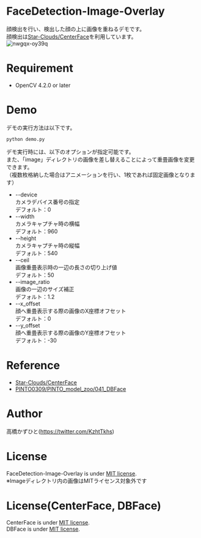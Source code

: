 # FaceDetection-Image-Overlay
顔検出を行い、検出した顔の上に画像を重ねるデモです。<br>
顔検出は[Star-Clouds/CenterFace](https://github.com/Star-Clouds/CenterFace)を利用しています。<br>
![nwgqx-oy39q](https://user-images.githubusercontent.com/37477845/99551738-8f268e00-29ff-11eb-8565-5dd9eaadc534.gif)

# Requirement 
* OpenCV 4.2.0 or later

# Demo
デモの実行方法は以下です。
```bash
python demo.py
```
デモ実行時には、以下のオプションが指定可能です。<br>
また、「image」ディレクトリの画像を差し替えることによって重畳画像を変更できます。<br>
（複数枚格納した場合はアニメーションを行い、1枚であれば固定画像となります）

* --device<br>
カメラデバイス番号の指定<br>
デフォルト：0
* --width<br>
カメラキャプチャ時の横幅<br>
デフォルト：960
* --height<br>
カメラキャプチャ時の縦幅<br>
デフォルト：540
* --ceil<br>
画像重畳表示時の一辺の長さの切り上げ値<br>
デフォルト：50
* --image_ratio<br>
画像の一辺のサイズ補正<br>
デフォルト：1.2
* --x_offset<br>
顔へ重畳表示する際の画像のX座標オフセット<br>
デフォルト：0
* --y_offset<br>
顔へ重畳表示する際の画像のY座標オフセット<br>
デフォルト：-30

# Reference
* [Star-Clouds/CenterFace](https://github.com/Star-Clouds/CenterFace)
* [PINTO0309/PINTO_model_zoo/041_DBFace](https://github.com/PINTO0309/PINTO_model_zoo/tree/master/041_DBFace)

# Author
高橋かずひと(https://twitter.com/KzhtTkhs)
 
# License 
FaceDetection-Image-Overlay is under [MIT license](https://en.wikipedia.org/wiki/MIT_License).<br>
※Imageディレクトリ内の画像はMITライセンス対象外です

# License(CenterFace, DBFace)
CenterFace is under [MIT license](https://en.wikipedia.org/wiki/MIT_License).<br>
DBFace is under [MIT license](https://en.wikipedia.org/wiki/MIT_License).
